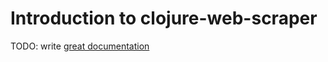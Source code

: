 # Introduction to clojure-web-scraper

TODO: write [great documentation](http://jacobian.org/writing/what-to-write/)
